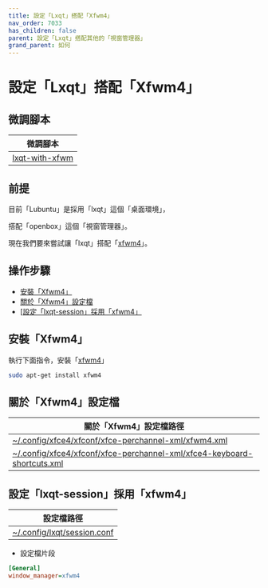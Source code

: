 ```yaml
---
title: 設定「Lxqt」搭配「Xfwm4」
nav_order: 7033
has_children: false
parent: 設定「Lxqt」搭配其他的「視窗管理器」
grand_parent: 如何
---
```



# 設定「Lxqt」搭配「Xfwm4」


## 微調腳本

| 微調腳本 |
| --- |
| [lxqt-with-xfwm](https://github.com/samwhelp/lubuntu-adjustment/tree/main/prototype/main/alternative-config/lxqt-with-xfwm/Main) |


## 前提

目前「Lubuntu」是採用「lxqt」這個「桌面環境」，

搭配「openbox」這個「視窗管理器」。

現在我們要來嘗試讓「lxqt」搭配「[xfwm4](https://samwhelp.github.io/note-about-lubuntu/read/master/window-manager/xfwm.html)」。


## 操作步驟

* [安裝「Xfwm4」](#安裝xfwm4)
* [關於「Xfwm4」設定檔](#關於xfwm4設定檔)
* [[設定「lxqt-session」採用「xfwm4」](#設定lxqt-session採用xfwm4)


## 安裝「Xfwm4」

執行下面指令，安裝「[xfwm4](https://packages.ubuntu.com/noble/xfwm4)」

``` sh
sudo apt-get install xfwm4
```


## 關於「Xfwm4」設定檔

| 關於「Xfwm4」設定檔路徑 |
| --- |
| [~/.config/xfce4/xfconf/xfce-perchannel-xml/xfwm4.xml](https://github.com/samwhelp/lubuntu-adjustment/blob/main/prototype/main/alternative-config/lxqt-with-xfwm/Main/asset/overlay/etc/skel/.config/xfce4/xfconf/xfce-perchannel-xml/xfwm4.xml) |
| [~/.config/xfce4/xfconf/xfce-perchannel-xml/xfce4-keyboard-shortcuts.xml](https://github.com/samwhelp/lubuntu-adjustment/blob/main/prototype/main/alternative-config/lxqt-with-xfwm/Main/asset/overlay/etc/skel/.config/xfce4/xfconf/xfce-perchannel-xml/xfce4-keyboard-shortcuts.xml#L159-L234) |


## 設定「lxqt-session」採用「xfwm4」

| 設定檔路徑 |
| --- |
| [~/.config/lxqt/session.conf](https://github.com/samwhelp/lubuntu-adjustment/blob/main/prototype/main/alternative-config/lxqt-with-xfwm/Main/asset/overlay/etc/skel/.config/lxqt/session.conf#L3) |


* 設定檔片段

``` ini
[General]
window_manager=xfwm4
```
